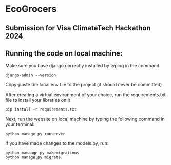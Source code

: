 # EcoGrocers

## Submission for Visa ClimateTech Hackathon 2024


Running the code on local machine:
--------

Make sure you have django correctly installed by typing in the command:

```
django-admin --version
```
Copy-paste the local env file to the project (it should never be committed)

After creating a virtual environment of your choice, run the requirements.txt file to install your libraries on it
```
pip install -r requirements.txt
```

Next, run the website on local machine by typing the following command in your terminal:

```
python manage.py runserver
```

If you have made changes to the models.py, run:
```
python manaage.py makemigrations
python manage.py migrate
```

